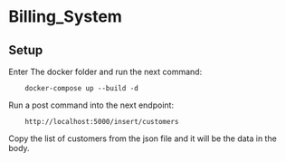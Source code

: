 # Billing_System

## Setup

Enter The docker folder and run the next command:

        docker-compose up --build -d

Run a post command into the next endpoint:

        http://localhost:5000/insert/customers

Copy the list of customers from the json file and it will be the data in the body.

